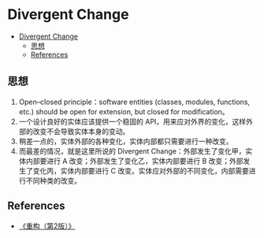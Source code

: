 # Divergent Change


<!-- TOC -->

- [Divergent Change](#divergent-change)
    - [思想](#思想)
    - [References](#references)

<!-- /TOC -->


## 思想
1. Open–closed principle：software entities (classes, modules, functions, etc.) should be open for extension, but closed for modification。
2. 一个设计良好的实体应该提供一个稳固的 API，用来应对外界的变化，这样外部的改变不会导致实体本身的变动。
3. 稍差一点的，实体外部的各种变化，实体内部都只需要进行一种改变。
4. 而最差的情况，就是这里所说的 Divergent Change：外部发生了变化甲，实体内部要进行 A 改变；外部发生了变化乙，实体内部要进行 B 改变；外部发生了变化丙，实体内部要进行 C 改变。实体应对外部的不同变化，内部需要进行不同种类的改变。


## References
* [《重构（第2版）》](https://book.douban.com/subject/33400354/)
